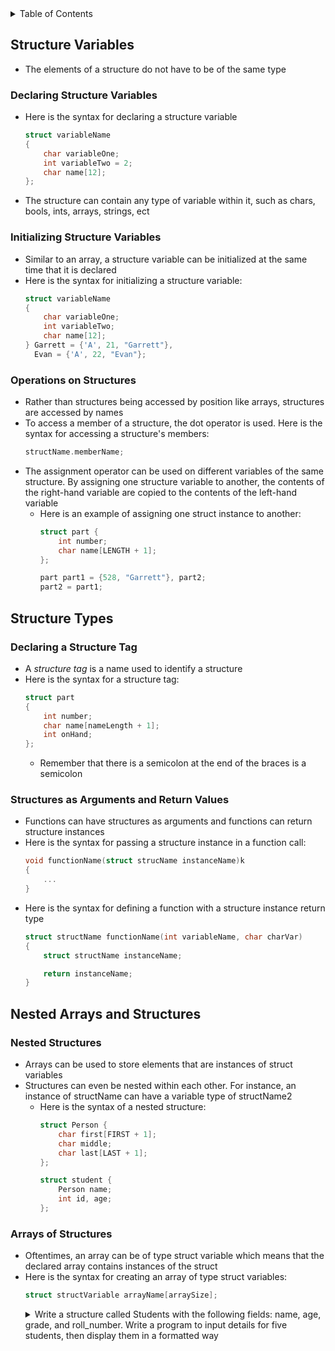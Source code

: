 <details>
<summary>Table of Contents</summary>
<ol>
  <li>
    <a href='#structure-variables'>Structure Variables</a>
  </li>    
  <li>
    <a href='#structure-types'>Structure Types</a>
  </li>    
  <li>
    <a href='#nested-arrays-and-structures'>Nested Arrays and Structures</a>
  </li>    
</ol>
</details>

## Structure Variables
<ul>
  <li>The elements of a structure do not have to be of the same type</li>
</ul>    

### Declaring Structure Variables
<ul>
  <li>Here is the syntax for declaring a structure variable

```cpp
struct variableName
{
    char variableOne;
    int variableTwo = 2;
    char name[12];
};
```
  </li>
  <li>The structure can contain any type of variable within it, such as chars, bools, ints, arrays, strings, ect</li>  
</ul>  

### Initializing Structure Variables
<ul>
  <li>Similar to an array, a structure variable can be initialized at the same time that it is declared</li>
  <li>Here is the syntax for initializing a structure variable:

```cpp
struct variableName
{
    char variableOne;
    int variableTwo;
    char name[12];
} Garrett = {'A', 21, "Garrett"},
  Evan = {'A', 22, "Evan"};
```
  </li>    
</ul>    

### Operations on Structures
<ul>
  <li>Rather than structures being accessed by position like arrays, structures are accessed by names</li>
  <li>To access a member of a structure, the dot operator is used. Here is the syntax for accessing a structure's members:

```cpp
structName.memberName;
```
  </li>
  <li>The assignment operator can be used on different variables of the same structure. By assigning one structure variable to another, the contents of the right-hand variable are copied to the contents of the left-hand variable
    <ul>
      <li>Here is an example of assigning one struct instance to another:

```cpp
struct part {
    int number;
    char name[LENGTH + 1];
};

part part1 = {528, "Garrett"}, part2;
part2 = part1;
```
  </li>
  </ul>
  </li>  
</ul>    

## Structure Types
### Declaring a Structure Tag
<ul>
  <li>A <em>structure tag</em> is a name used to identify a structure</li>
  <li>Here is the syntax for a structure tag:

```cpp
struct part
{
    int number;
    char name[nameLength + 1];
    int onHand;
}; 
```
  <ul>
    <li>Remember that there is a semicolon at the end of the braces is a semicolon</li>  
  </ul>
  </li>  
</ul>  

### Structures as Arguments and Return Values
<ul>
  <li>Functions can have structures as arguments and functions can return structure instances</li>
  <li>
    <a>Here is the syntax for passing a structure instance in a function call:</a>

```cpp
void functionName(struct strucName instanceName)k
{
    ...
}
```
  </li>
  <li>Here is the syntax for defining a function with a structure instance return type

```cpp
struct structName functionName(int variableName, char charVar)
{
    struct structName instanceName;

    return instanceName;
}
```
  </li>
</ul>  

## Nested Arrays and Structures
### Nested Structures
<ul>
  <li>Arrays can be used to store elements that are instances of struct variables</li>
  <li>Structures can even be nested within each other. For instance, an instance of structName can have a variable type of structName2</a>
    <ul>
      <li>Here is the syntax of a nested structure:

```cpp
struct Person {
    char first[FIRST + 1];
    char middle;
    char last[LAST + 1];
};

struct student {
    Person name;
    int id, age;
};
```
  </li>
  </ul>
  </li>
</ul>    

### Arrays of Structures
<ul>
  <li>Oftentimes, an array can be of type struct variable which means that the declared array contains instances of the struct</li>
  <li>Here is the syntax for creating an array of type struct variables:

```cpp
struct structVariable arrayName[arraySize];
```
  </li>
  <details>
    <summary>Write a structure called Students with the following fields: name, age, grade, and roll_number. Write a program to input details for five students, then display them in a formatted way</summary>

```cpp
//Complete the search function that loops up the part in inv (an array of struct part). The function prompts the user to enter a part number. If the part exists, print the name and quantity on hand; if not, print a "part not found" message. Parameter np contains the number of parts in the array

//Assume the structure part is defined as:
struct part {
    int number;
    char name[31];
    int on_hand;
};

void search(struct part inv[], int np)
{
    int number;
    cout << "Enter part number: ";
    cin >> number;
}
```
<ul>
  <details>
    <summary>Output</summary>

```cpp
void search(struct part inv[], int np)
{
    int number, found = 0;

    cout << "Enter part number: ";
    cin >> number;

    for (int i = 0; i < np; i++)
        if (inv[i].number == number) {
            cout << inv[i].name;
            cout << inv[i].on_hand;
        }

    if (!found)
        printf("part not found");
}
```
  </details>
    </ul>  
  </details>
</ul>    
